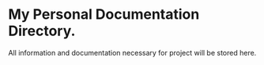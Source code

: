 # My Personal Documentation Directory. 
All information and documentation necessary for project will be stored here.
